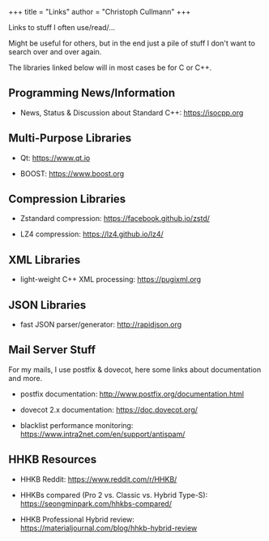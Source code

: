 +++
title = "Links"
author = "Christoph Cullmann"
+++

Links to stuff I often use/read/...

Might be useful for others, but in the end just a pile of stuff I don't want to search over and over again.

The libraries linked below will in most cases be for C or C++.

## Programming News/Information

* News, Status & Discussion about Standard C++: https://isocpp.org

## Multi-Purpose Libraries

* Qt: https://www.qt.io

* BOOST: https://www.boost.org

## Compression Libraries

* Zstandard compression: https://facebook.github.io/zstd/

* LZ4 compression: https://lz4.github.io/lz4/

## XML Libraries

* light-weight C++ XML processing: https://pugixml.org

## JSON Libraries

* fast JSON parser/generator: http://rapidjson.org

## Mail Server Stuff

For my mails, I use postfix & dovecot, here some links about documentation and more.

* postfix documentation: http://www.postfix.org/documentation.html

* dovecot 2.x documentation: https://doc.dovecot.org/

* blacklist performance monitoring: https://www.intra2net.com/en/support/antispam/

## HHKB Resources

* HHKB Reddit: https://www.reddit.com/r/HHKB/

* HHKBs compared (Pro 2 vs. Classic vs. Hybrid Type-S): https://seongminpark.com/hhkbs-compared/

* HHKB Professional Hybrid review: https://materialjournal.com/blog/hhkb-hybrid-review
